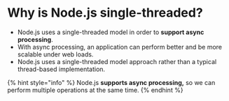 # Why is Node.js single-threaded?

* Node.js uses a single-threaded model in order to **support async processing**.
* With async processing, an application can perform better and be more scalable under web loads.
* Node.js uses a single-threaded model approach rather than a typical thread-based implementation.

{% hint style="info" %}
Node.js **supports async processing,** so we can perform multiple operations at the same time.
{% endhint %}


